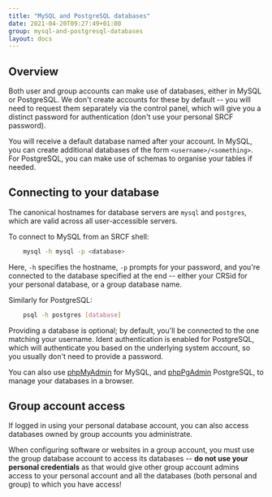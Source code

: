 ```yaml
---
title: "MySQL and PostgreSQL databases"
date: 2021-04-20T09:27:49+01:00
group: mysql-and-postgresql-databases
layout: docs
---
```


## Overview

Both user and group accounts can make use of databases, either in MySQL
or PostgreSQL. We don't create accounts for these by default -- you
will need to request them separately via the control panel, which will
give you a distinct password for authentication (don't use your
personal SRCF password).

You will receive a default database named after your account. In MySQL,
you can create additional databases of the form
`<username>/<something>`. For PostgreSQL, you can make use of schemas to
organise your tables if needed.

## Connecting to your database

The canonical hostnames for database servers are `mysql` and `postgres`,
which are valid across all user-accessible servers.

To connect to MySQL from an SRCF shell:

```bash
    mysql -h mysql -p <database>
```

Here, `-h` specifies the hostname, `-p` prompts for your password, and
you're connected to the database specified at the end -- either your
CRSid for your personal database, or a group database name.

Similarly for PostgreSQL:

```bash
    psql -h postgres [database]
```

Providing a database is optional; by default, you'll be connected to
the one matching your username. Ident authentication is enabled for
PostgreSQL, which will authenticate you based on the underlying system
account, so you usually don't need to provide a password.

You can also use [phpMyAdmin](https://www.srcf.net/phpmyadmin/) for
MySQL, and [phpPgAdmin](https://www.srcf.net/phppgadmin/) PostgreSQL, to
manage your databases in a browser.

## Group account access

If logged in using your personal database account, you can also access
databases owned by group accounts you administrate.

When configuring software or websites in a group account, you must use
the group database account to access its databases -- **do not use your
personal credentials** as that would give other group account admins
access to your personal account and all the databases (both personal and
group) to which you have access!

